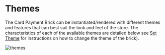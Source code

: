 # Themes

The Card Payment Brick can be instantiated/rendered with different themes and features that can best suit the look and feel of the store. The characteristics of each of the available themes are detailed below see [Set Theme](/developers/en/docs/checkout-bricks/additional-customization-beta/set-theme) for instructions on how to change the theme of the brick).

![themes](checkout-bricks/themes-paymentcard__EN.png)
